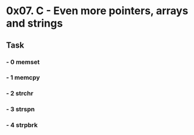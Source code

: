 # 0x07. C - Even more pointers, arrays and strings

## Task

### - 0 memset

### - 1 memcpy

### - 2 strchr

### - 3 strspn

### - 4 strpbrk



